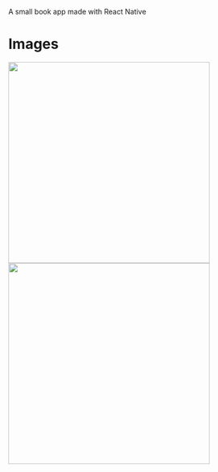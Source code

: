 A small book app made with React Native

# Images

<img  src='https://github.com/user-attachments/assets/336ea73d-7dfe-4782-b402-219e63355a64' width=400/>

<img src='https://github.com/user-attachments/assets/db7240bb-af21-46a8-a321-d326de2c2791' width=400 />
